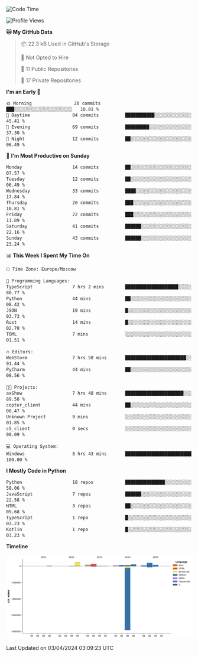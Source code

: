 <!--START_SECTION:waka-->
![Code Time](http://img.shields.io/badge/Code%20Time-243%20hrs%2036%20mins-blue)

![Profile Views](http://img.shields.io/badge/Profile%20Views-0-blue)

**🐱 My GitHub Data** 

> 📦 22.3 kB Used in GitHub's Storage 
 > 
> 🚫 Not Opted to Hire
 > 
> 📜 11 Public Repositories 
 > 
> 🔑 17 Private Repositories 
 > 
**I'm an Early 🐤** 

```text
🌞 Morning                20 commits          ███░░░░░░░░░░░░░░░░░░░░░░   10.81 % 
🌆 Daytime                84 commits          ███████████░░░░░░░░░░░░░░   45.41 % 
🌃 Evening                69 commits          █████████░░░░░░░░░░░░░░░░   37.30 % 
🌙 Night                  12 commits          ██░░░░░░░░░░░░░░░░░░░░░░░   06.49 % 
```
📅 **I'm Most Productive on Sunday** 

```text
Monday                   14 commits          ██░░░░░░░░░░░░░░░░░░░░░░░   07.57 % 
Tuesday                  12 commits          ██░░░░░░░░░░░░░░░░░░░░░░░   06.49 % 
Wednesday                33 commits          ████░░░░░░░░░░░░░░░░░░░░░   17.84 % 
Thursday                 20 commits          ███░░░░░░░░░░░░░░░░░░░░░░   10.81 % 
Friday                   22 commits          ███░░░░░░░░░░░░░░░░░░░░░░   11.89 % 
Saturday                 41 commits          ██████░░░░░░░░░░░░░░░░░░░   22.16 % 
Sunday                   43 commits          ██████░░░░░░░░░░░░░░░░░░░   23.24 % 
```


📊 **This Week I Spent My Time On** 

```text
🕑︎ Time Zone: Europe/Moscow

💬 Programming Languages: 
TypeScript               7 hrs 2 mins        ████████████████████░░░░░   80.77 % 
Python                   44 mins             ██░░░░░░░░░░░░░░░░░░░░░░░   08.42 % 
JSON                     19 mins             █░░░░░░░░░░░░░░░░░░░░░░░░   03.73 % 
Rust                     14 mins             █░░░░░░░░░░░░░░░░░░░░░░░░   02.70 % 
TOML                     7 mins              ░░░░░░░░░░░░░░░░░░░░░░░░░   01.51 % 

🔥 Editors: 
WebStorm                 7 hrs 58 mins       ███████████████████████░░   91.44 % 
PyCharm                  44 mins             ██░░░░░░░░░░░░░░░░░░░░░░░   08.56 % 

🐱‍💻 Projects: 
axShow                   7 hrs 48 mins       ██████████████████████░░░   89.58 % 
copter_client            44 mins             ██░░░░░░░░░░░░░░░░░░░░░░░   08.47 % 
Unknown Project          9 mins              ░░░░░░░░░░░░░░░░░░░░░░░░░   01.85 % 
cS_client                0 secs              ░░░░░░░░░░░░░░░░░░░░░░░░░   00.09 % 

💻 Operating System: 
Windows                  8 hrs 43 mins       █████████████████████████   100.00 % 
```

**I Mostly Code in Python** 

```text
Python                   18 repos            ███████████████░░░░░░░░░░   58.06 % 
JavaScript               7 repos             ██████░░░░░░░░░░░░░░░░░░░   22.58 % 
HTML                     3 repos             ██░░░░░░░░░░░░░░░░░░░░░░░   09.68 % 
TypeScript               1 repo              █░░░░░░░░░░░░░░░░░░░░░░░░   03.23 % 
Kotlin                   1 repo              █░░░░░░░░░░░░░░░░░░░░░░░░   03.23 % 
```



**Timeline**

![Lines of Code chart](https://raw.githubusercontent.com/adlemx/adlemx/main/assets/bar_graph.png)


 Last Updated on 03/04/2024 03:09:23 UTC
<!--END_SECTION:waka-->
